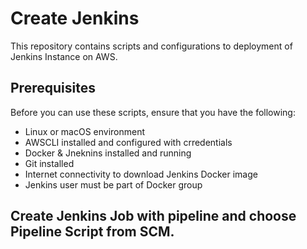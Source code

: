 # Create Jenkins

This repository contains scripts and configurations to deployment of Jenkins Instance on AWS.

## Prerequisites

Before you can use these scripts, ensure that you have the following:

- Linux or macOS environment
- AWSCLI installed and configured with crredentials
- Docker & Jneknins installed and running
- Git installed
- Internet connectivity to download Jenkins Docker image
- Jenkins user must be part of Docker group

## Create Jenkins Job with pipeline and choose Pipeline Script from SCM.
